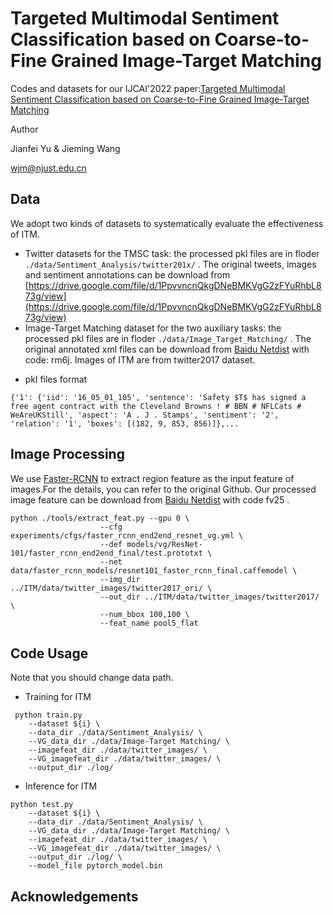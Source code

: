 # Targeted Multimodal Sentiment Classification based on Coarse-to-Fine Grained Image-Target Matching 

Codes and datasets for our IJCAI'2022 paper:[Targeted Multimodal Sentiment Classification based on Coarse-to-Fine Grained Image-Target Matching]()

Author

Jianfei Yu & Jieming Wang

wjm@njust.edu.cn

## Data 
We adopt two kinds of datasets to systematically evaluate the effectiveness of ITM.

- Twitter datasets for the TMSC task: the processed pkl files are in floder  `./data/Sentiment_Analysis/twitter201x/` . The original tweets, images and sentiment annotations can be download from [https://drive.google.com/file/d/1PpvvncnQkgDNeBMKVgG2zFYuRhbL873g/view](https://drive.google.com/file/d/1PpvvncnQkgDNeBMKVgG2zFYuRhbL873g/view)
- Image-Target Matching dataset for the two auxiliary tasks: the processed pkl files are in floder  `./data/Image_Target_Matching/` . The original annotated xml files can be download from [Baidu Netdist](https://pan.baidu.com/s/1S5R9Joo5d5-kBx2L8lAPBA) with code: rm6j. Images of ITM are from twitter2017 dataset.

* pkl files format 
```
{'1': {'iid': '16_05_01_105', 'sentence': 'Safety $T$ has signed a free agent contract with the Cleveland Browns ! # BBN # NFLCats # WeAreUKStill', 'aspect': 'A . J . Stamps', 'sentiment': '2', 'relation': '1', 'boxes': [(182, 9, 853, 856)]},...
```


## Image Processing 
We use [Faster-RCNN](https://github.com/peteanderson80/bottom-up-attention) to extract region feature as the input feature of images.For the details, you can refer to the original Github. Our processed image feature can be download from [Baidu Netdist](https://pan.baidu.com/s/17e6TySS5ISaITps_vf3F8w ) with code fv25 .
```
python ./tools/extract_feat.py --gpu 0 \
                    --cfg experiments/cfgs/faster_rcnn_end2end_resnet_vg.yml \
                    --def models/vg/ResNet-101/faster_rcnn_end2end_final/test.prototxt \
                    --net data/faster_rcnn_models/resnet101_faster_rcnn_final.caffemodel \
                    --img_dir ../ITM/data/twitter_images/twitter2017_ori/ \           
                    --out_dir ../ITM/data/twitter_images/twitter2017/ \   
                    --num_bbox 100,100 \             
                    --feat_name pool5_flat   
```
## Code Usage
 Note that you should change data path.
- Training for ITM
```
 python train.py 
    --dataset ${i} \
    --data_dir ./data/Sentiment_Analysis/ \
    --VG_data_dir ./data/Image-Target Matching/ \
    --imagefeat_dir ./data/twitter_images/ \
    --VG_imagefeat_dir ./data/twitter_images/ \
    --output_dir ./log/ 
```
- Inference for ITM
```
python test.py 
    --dataset ${i} \
    --data_dir ./data/Sentiment_Analysis/ \
    --VG_data_dir ./data/Image-Target Matching/ \
    --imagefeat_dir ./data/twitter_images/ \
    --VG_imagefeat_dir ./data/twitter_images/ \
    --output_dir ./log/ \
    --model_file pytorch_model.bin 
```

## Acknowledgements


